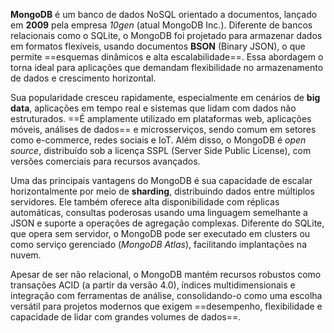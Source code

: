 **MongoDB** é um banco de dados NoSQL orientado a documentos, lançado em **2009** pela empresa *10gen* (atual MongoDB Inc.). Diferente de bancos relacionais como o SQLite, o MongoDB foi projetado para armazenar dados em formatos flexíveis, usando documentos **BSON** (Binary JSON), o que permite ==esquemas dinâmicos e alta escalabilidade==. Essa abordagem o torna ideal para aplicações que demandam flexibilidade no armazenamento de dados e crescimento horizontal.  

Sua popularidade cresceu rapidamente, especialmente em cenários de **big data**, aplicações em tempo real e sistemas que lidam com dados não estruturados. ==É amplamente utilizado em plataformas web, aplicações móveis, análises de dados== e microsserviços, sendo comum em setores como e-commerce, redes sociais e IoT. Além disso, o MongoDB é *open source*, distribuído sob a licença SSPL (Server Side Public License), com versões comerciais para recursos avançados.  

Uma das principais vantagens do MongoDB é sua capacidade de escalar horizontalmente por meio de **sharding**, distribuindo dados entre múltiplos servidores. Ele também oferece alta disponibilidade com réplicas automáticas, consultas poderosas usando uma linguagem semelhante a JSON e suporte a operações de agregação complexas. Diferente do SQLite, que opera sem servidor, o MongoDB pode ser executado em clusters ou como serviço gerenciado (*MongoDB Atlas*), facilitando implantações na nuvem.  

Apesar de ser não relacional, o MongoDB mantém recursos robustos como transações ACID (a partir da versão 4.0), índices multidimensionais e integração com ferramentas de análise, consolidando-o como uma escolha versátil para projetos modernos que exigem ==desempenho, flexibilidade e capacidade de lidar com grandes volumes de dados==.